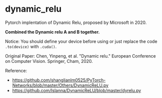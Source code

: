 # dynamic_relu
Pytorch implentation of Dynamic Relu, proposed by Microsoft in 2020.

**Combined the Dynamic relu A and B together.**

Notice: You should define your device before using or just replace the code `.to(device)` with `.cuda()`.

Original Paper: Chen, Yinpeng, et al. "Dynamic relu." European Conference on Computer Vision. Springer, Cham, 2020.

Reference:
- https://github.com/shanglianlm0525/PyTorch-Networks/blob/master/Others/DynamicReLU.py
- https://github.com/Islanna/DynamicReLU/blob/master/dyrelu.py
